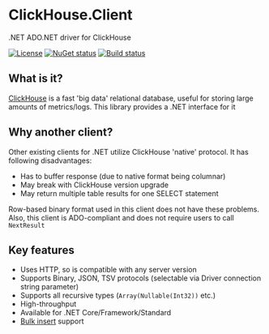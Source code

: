 # ClickHouse.Client

.NET ADO.NET driver for ClickHouse

[![License](https://img.shields.io/github/license/DarkWanderer/ClickHouse.Client?style=plastic)](https://github.com/DarkWanderer/ClickHouse.Client/blob/master/LICENSE)
[![NuGet status](https://img.shields.io/nuget/dt/ClickHouse.Client?style=plastic)](https://www.nuget.org/packages/ClickHouse.Client/)
[![Build status](https://ci.appveyor.com/api/projects/status/2tex8lslgd93ha9l/branch/master?svg=true)](https://ci.appveyor.com/project/DarkWanderer/clickhouse-client/branch/master)

## What is it?

[ClickHouse](https://github.com/ClickHouse/ClickHouse) is a fast 'big data' relational database, useful for storing large amounts of metrics/logs. This library provides a .NET interface for it

## Why another client?

Other existing clients for .NET utilize ClickHouse 'native' protocol. It has following disadvantages:
* Has to buffer response (due to native format being columnar)
* May break with ClickHouse version upgrade
* May return multiple table results for one SELECT statement

Row-based binary format used in this client does not have these problems. Also, this client is ADO-compliant and does not require users to call `NextResult`

## Key features

* Uses HTTP, so is compatible with any server version
* Supports Binary, JSON, TSV protocols (selectable via Driver connection string parameter)
* Supports all recursive types (`Array(Nullable(Int32))` etc.)
* High-throughput
* Available for .NET Core/Framework/Standard
* [Bulk insert](https://github.com/DarkWanderer/ClickHouse.Client/wiki/Bulk-insertion) support
